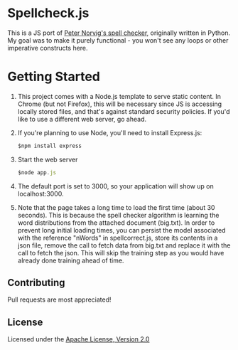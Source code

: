 Spellcheck.js
======

This is a JS port of [Peter Norvig's spell checker](http://norvig.com/spell-correct.html), originally written in Python. My goal was to make it purely functional - you won't see any loops or other imperative constructs here.


Getting Started
======

1. This project comes with a Node.js template to serve static content. In Chrome (but not Firefox), this will be necessary since JS is accessing locally stored files, and that's against standard security policies. If you'd like to use a different web server, go ahead.

2. If you're planning to use Node, you'll need to install Express.js:
    ```javascript   
    $npm install express
    ```

3. Start the web server
    ```javascript
    $node app.js
    ```
    
4. The default port is set to 3000, so your application will show up on localhost:3000.

5. Note that the page takes a long time to load the first time (about 30 seconds). This is because the spell checker algorithm is learning the word distributions from the attached document (big.txt). In order to prevent long initial loading times, you can persist the model associated with the reference "nWords" in spellcorrect.js, store its contents in a json file, remove the call to fetch data from big.txt and replace it with the call to fetch the json. This will skip the training step as you would have already done training ahead of time.

## Contributing

Pull requests are most appreciated!

## License

Licensed under the [Apache License, Version 2.0](http://www.apache.org/licenses/LICENSE-2.0)
